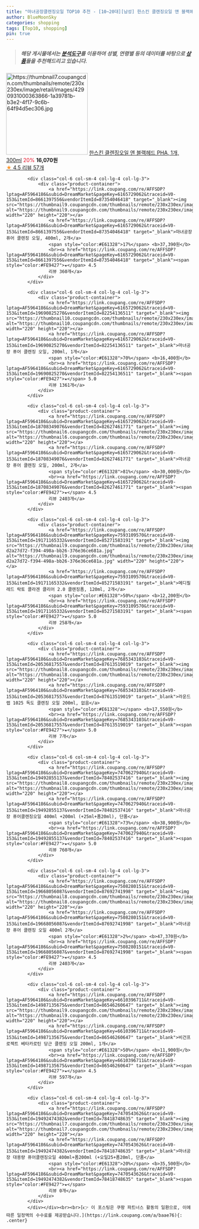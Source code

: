 ```yaml
---
title: "마녀공장클렌징오일 TOP10 추천 - [10~20대][남성] 한스킨 클렌징오일 앤 블랙헤드 PHA, 1개, 300ml"
author: BlueMoonSky
categories: shopping
tags: [Top10, shopping]
pin: true
---
```


> ##### 해당 게시물에서는 [**분석도구**](https://itemscout.io/)를 이용하여 **성별**, **연령별** 등의 데이터를 바탕으로 [**상품**](https://link.coupang.com/a/baae76)들을 추천해드리고 있습니다.
<div class="container"><div class="row">
            <div class="col-6 col-sm-4 col-lg-4 col-lg-3">
                <div class="product-container">
                    <a href="https://link.coupang.com/re/AFFSDP?lptag=AF5964186&subid=DreamMarket&pageKey=7549485231&traceid=V0-153&itemId=19864385899&vendorItemId=3136494839" target="_blank"><img src="https://thumbnail7.coupangcdn.com/thumbnails/remote/230x230ex/image/retail/images/4290931000363866-1a39781b-b3e2-4f17-9c6b-64f94d5ec306.jpg" alt="https://thumbnail7.coupangcdn.com/thumbnails/remote/230x230ex/image/retail/images/4290931000363866-1a39781b-b3e2-4f17-9c6b-64f94d5ec306.jpg" width="220" height="220"></a>
                    <a href="https://link.coupang.com/re/AFFSDP?lptag=AF5964186&subid=DreamMarket&pageKey=7549485231&traceid=V0-153&itemId=19864385899&vendorItemId=3136494839" target="_blank">한스킨 클렌징오일 앤 블랙헤드 PHA, 1개, 300ml</a>
                    <span style="color:#E61328">20%</span> <b>16,070원</b>
                    <br><a href="https://link.coupang.com/re/AFFSDP?lptag=AF5964186&subid=DreamMarket&pageKey=7549485231&traceid=V0-153&itemId=19864385899&vendorItemId=3136494839" target="_blank"><span style="color:#FE9427">★</span> 4.5
                    리뷰 57개</a>
                </div>
            </div>
            
            <div class="col-6 col-sm-4 col-lg-4 col-lg-3">
                <div class="product-container">
                    <a href="https://link.coupang.com/re/AFFSDP?lptag=AF5964186&subid=DreamMarket&pageKey=6165729062&traceid=V0-153&itemId=8661397556&vendorItemId=87354046418" target="_blank"><img src="https://thumbnail9.coupangcdn.com/thumbnails/remote/230x230ex/image/vendor_inventory/7500/6e09ff22fb0c3cfb3af4cf884479e67886fcbb2fd1f491936e305aff9706.jpg" alt="https://thumbnail9.coupangcdn.com/thumbnails/remote/230x230ex/image/vendor_inventory/7500/6e09ff22fb0c3cfb3af4cf884479e67886fcbb2fd1f491936e305aff9706.jpg" width="220" height="220"></a>
                    <a href="https://link.coupang.com/re/AFFSDP?lptag=AF5964186&subid=DreamMarket&pageKey=6165729062&traceid=V0-153&itemId=8661397556&vendorItemId=87354046418" target="_blank">마녀공장 퓨어 클렌징 오일, 400ml, 2개</a>
                    <span style="color:#E61328">17%</span> <b>37,390원</b>
                    <br><a href="https://link.coupang.com/re/AFFSDP?lptag=AF5964186&subid=DreamMarket&pageKey=6165729062&traceid=V0-153&itemId=8661397556&vendorItemId=87354046418" target="_blank"><span style="color:#FE9427">★</span> 4.5
                    리뷰 360개</a>
                </div>
            </div>
            
            <div class="col-6 col-sm-4 col-lg-4 col-lg-3">
                <div class="product-container">
                    <a href="https://link.coupang.com/re/AFFSDP?lptag=AF5964186&subid=DreamMarket&pageKey=6165729062&traceid=V0-153&itemId=19690825270&vendorItemId=82254136511" target="_blank"><img src="https://thumbnail10.coupangcdn.com/thumbnails/remote/230x230ex/image/vendor_inventory/73b0/bf82ed0078c20abfaab8de086716bdf0837a4dd86311eeb357c9c7c1ebb2.jpg" alt="https://thumbnail10.coupangcdn.com/thumbnails/remote/230x230ex/image/vendor_inventory/73b0/bf82ed0078c20abfaab8de086716bdf0837a4dd86311eeb357c9c7c1ebb2.jpg" width="220" height="220"></a>
                    <a href="https://link.coupang.com/re/AFFSDP?lptag=AF5964186&subid=DreamMarket&pageKey=6165729062&traceid=V0-153&itemId=19690825270&vendorItemId=82254136511" target="_blank">마녀공장 퓨어 클렌징 오일, 200ml, 1개</a>
                    <span style="color:#E61328">70%</span> <b>16,400원</b>
                    <br><a href="https://link.coupang.com/re/AFFSDP?lptag=AF5964186&subid=DreamMarket&pageKey=6165729062&traceid=V0-153&itemId=19690825270&vendorItemId=82254136511" target="_blank"><span style="color:#FE9427">★</span> 5.0
                    리뷰 1361개</a>
                </div>
            </div>
            
            <div class="col-6 col-sm-4 col-lg-4 col-lg-3">
                <div class="product-container">
                    <a href="https://link.coupang.com/re/AFFSDP?lptag=AF5964186&subid=DreamMarket&pageKey=6165729062&traceid=V0-153&itemId=18708349076&vendorItemId=82627461771" target="_blank"><img src="https://thumbnail6.coupangcdn.com/thumbnails/remote/230x230ex/image/vendor_inventory/f6c1/47799ee1833b5ff2a33455513edba2a8d424a1e5edfa6052444cc166bb2b.jpg" alt="https://thumbnail6.coupangcdn.com/thumbnails/remote/230x230ex/image/vendor_inventory/f6c1/47799ee1833b5ff2a33455513edba2a8d424a1e5edfa6052444cc166bb2b.jpg" width="220" height="220"></a>
                    <a href="https://link.coupang.com/re/AFFSDP?lptag=AF5964186&subid=DreamMarket&pageKey=6165729062&traceid=V0-153&itemId=18708349076&vendorItemId=82627461771" target="_blank">마녀공장 퓨어 클렌징 오일, 200ml, 2개</a>
                    <span style="color:#E61328">81%</span> <b>30,000원</b>
                    <br><a href="https://link.coupang.com/re/AFFSDP?lptag=AF5964186&subid=DreamMarket&pageKey=6165729062&traceid=V0-153&itemId=18708349076&vendorItemId=82627461771" target="_blank"><span style="color:#FE9427">★</span> 4.5
                    리뷰 2403개</a>
                </div>
            </div>
            
            <div class="col-6 col-sm-4 col-lg-4 col-lg-3">
                <div class="product-container">
                    <a href="https://link.coupang.com/re/AFFSDP?lptag=AF5964186&subid=DreamMarket&pageKey=7593109570&traceid=V0-153&itemId=19171165332&vendorItemId=85271583191" target="_blank"><img src="https://thumbnail9.coupangcdn.com/thumbnails/remote/230x230ex/image/retail/images/1587996490949808-d2a27d72-f394-498a-bb26-376e36ce681a.jpg" alt="https://thumbnail9.coupangcdn.com/thumbnails/remote/230x230ex/image/retail/images/1587996490949808-d2a27d72-f394-498a-bb26-376e36ce681a.jpg" width="220" height="220"></a>
                    <a href="https://link.coupang.com/re/AFFSDP?lptag=AF5964186&subid=DreamMarket&pageKey=7593109570&traceid=V0-153&itemId=19171165332&vendorItemId=85271583191" target="_blank">메디필 레드 락토 콜라겐 클리어 2.0 클렌징폼, 120ml, 2개</a>
                    <span style="color:#E61328">50%</span> <b>12,200원</b>
                    <br><a href="https://link.coupang.com/re/AFFSDP?lptag=AF5964186&subid=DreamMarket&pageKey=7593109570&traceid=V0-153&itemId=19171165332&vendorItemId=85271583191" target="_blank"><span style="color:#FE9427">★</span> 5.0
                    리뷰 258개</a>
                </div>
            </div>
            
            <div class="col-6 col-sm-4 col-lg-4 col-lg-3">
                <div class="product-container">
                    <a href="https://link.coupang.com/re/AFFSDP?lptag=AF5964186&subid=DreamMarket&pageKey=7685343103&traceid=V0-153&itemId=20536817557&vendorItemId=87613519019" target="_blank"><img src="https://thumbnail8.coupangcdn.com/thumbnails/remote/230x230ex/image/vendor_inventory/287f/8017a9ec286ac88b957051e5f0aa9959a84c63b6a95699c7e966ad1b8ac5.jpg" alt="https://thumbnail8.coupangcdn.com/thumbnails/remote/230x230ex/image/vendor_inventory/287f/8017a9ec286ac88b957051e5f0aa9959a84c63b6a95699c7e966ad1b8ac5.jpg" width="220" height="220"></a>
                    <a href="https://link.coupang.com/re/AFFSDP?lptag=AF5964186&subid=DreamMarket&pageKey=7685343103&traceid=V0-153&itemId=20536817557&vendorItemId=87613519019" target="_blank">라운드랩 1025 독도 클렌징 오일 200ml, 없음</a>
                    <span style="color:#E61328"></span> <b>17,550원</b>
                    <br><a href="https://link.coupang.com/re/AFFSDP?lptag=AF5964186&subid=DreamMarket&pageKey=7685343103&traceid=V0-153&itemId=20536817557&vendorItemId=87613519019" target="_blank"><span style="color:#FE9427">★</span> 5.0
                    리뷰 7개</a>
                </div>
            </div>
            
            <div class="col-6 col-sm-4 col-lg-4 col-lg-3">
                <div class="product-container">
                    <a href="https://link.coupang.com/re/AFFSDP?lptag=AF5964186&subid=DreamMarket&pageKey=7470627940&traceid=V0-153&itemId=19492855137&vendorItemId=78402537416" target="_blank"><img src="https://thumbnail8.coupangcdn.com/thumbnails/remote/230x230ex/image/vendor_inventory/edf6/d68f2fc7b2093cca454fa382976eb734cb1b831b14c56714b904568c6295.jpg" alt="https://thumbnail8.coupangcdn.com/thumbnails/remote/230x230ex/image/vendor_inventory/edf6/d68f2fc7b2093cca454fa382976eb734cb1b831b14c56714b904568c6295.jpg" width="220" height="220"></a>
                    <a href="https://link.coupang.com/re/AFFSDP?lptag=AF5964186&subid=DreamMarket&pageKey=7470627940&traceid=V0-153&itemId=19492855137&vendorItemId=78402537416" target="_blank">마녀공장 퓨어클렌징오일 400ml +200ml (+25ml+폼20ml), 단품</a>
                    <span style="color:#E61328">73%</span> <b>38,900원</b>
                    <br><a href="https://link.coupang.com/re/AFFSDP?lptag=AF5964186&subid=DreamMarket&pageKey=7470627940&traceid=V0-153&itemId=19492855137&vendorItemId=78402537416" target="_blank"><span style="color:#FE9427">★</span> 5.0
                    리뷰 760개</a>
                </div>
            </div>
            
            <div class="col-6 col-sm-4 col-lg-4 col-lg-3">
                <div class="product-container">
                    <a href="https://link.coupang.com/re/AFFSDP?lptag=AF5964186&subid=DreamMarket&pageKey=7508280151&traceid=V0-153&itemId=19668056087&vendorItemId=87692741998" target="_blank"><img src="https://thumbnail8.coupangcdn.com/thumbnails/remote/230x230ex/image/vendor_inventory/5255/078b94de6c87b29de58b2289f917e97b47f2c25fba2fba95f2b4efe01fa0.jpg" alt="https://thumbnail8.coupangcdn.com/thumbnails/remote/230x230ex/image/vendor_inventory/5255/078b94de6c87b29de58b2289f917e97b47f2c25fba2fba95f2b4efe01fa0.jpg" width="220" height="220"></a>
                    <a href="https://link.coupang.com/re/AFFSDP?lptag=AF5964186&subid=DreamMarket&pageKey=7508280151&traceid=V0-153&itemId=19668056087&vendorItemId=87692741998" target="_blank">마녀공장 퓨어 클렌징 오일 400ml 2개</a>
                    <span style="color:#E61328">2%</span> <b>47,370원</b>
                    <br><a href="https://link.coupang.com/re/AFFSDP?lptag=AF5964186&subid=DreamMarket&pageKey=7508280151&traceid=V0-153&itemId=19668056087&vendorItemId=87692741998" target="_blank"><span style="color:#FE9427">★</span> 4.5
                    리뷰 2403개</a>
                </div>
            </div>
            
            <div class="col-6 col-sm-4 col-lg-4 col-lg-3">
                <div class="product-container">
                    <a href="https://link.coupang.com/re/AFFSDP?lptag=AF5964186&subid=DreamMarket&pageKey=6610396711&traceid=V0-153&itemId=14987135675&vendorItemId=86546260647" target="_blank"><img src="https://thumbnail9.coupangcdn.com/thumbnails/remote/230x230ex/image/vendor_inventory/d609/36f8b10cebeb0586bd4d288167dc2d303e2d19f25e7988e8e23824d661c5.jpg" alt="https://thumbnail9.coupangcdn.com/thumbnails/remote/230x230ex/image/vendor_inventory/d609/36f8b10cebeb0586bd4d288167dc2d303e2d19f25e7988e8e23824d661c5.jpg" width="220" height="220"></a>
                    <a href="https://link.coupang.com/re/AFFSDP?lptag=AF5964186&subid=DreamMarket&pageKey=6610396711&traceid=V0-153&itemId=14987135675&vendorItemId=86546260647" target="_blank">비건프로젝트 베타카로틴 당근 클렌징 오일 200ml, 1개</a>
                    <span style="color:#E61328">50%</span> <b>11,900원</b>
                    <br><a href="https://link.coupang.com/re/AFFSDP?lptag=AF5964186&subid=DreamMarket&pageKey=6610396711&traceid=V0-153&itemId=14987135675&vendorItemId=86546260647" target="_blank"><span style="color:#FE9427">★</span> 4.5
                    리뷰 597개</a>
                </div>
            </div>
            
            <div class="col-6 col-sm-4 col-lg-4 col-lg-3">
                <div class="product-container">
                    <a href="https://link.coupang.com/re/AFFSDP?lptag=AF5964186&subid=DreamMarket&pageKey=7470543626&traceid=V0-153&itemId=19492474382&vendorItemId=78418748635" target="_blank"><img src="https://thumbnail7.coupangcdn.com/thumbnails/remote/230x230ex/image/vendor_inventory/0506/aa73fe8760123ed9e5f9fe2c88b215cba735472dec872004a301295029ae.jpg" alt="https://thumbnail7.coupangcdn.com/thumbnails/remote/230x230ex/image/vendor_inventory/0506/aa73fe8760123ed9e5f9fe2c88b215cba735472dec872004a301295029ae.jpg" width="220" height="220"></a>
                    <a href="https://link.coupang.com/re/AFFSDP?lptag=AF5964186&subid=DreamMarket&pageKey=7470543626&traceid=V0-153&itemId=19492474382&vendorItemId=78418748635" target="_blank">마녀공장 대용량 퓨어클렌징오일 400ml+폼200ml (+오일25+폼20ml, 단품</a>
                    <span style="color:#E61328">20%</span> <b>35,500원</b>
                    <br><a href="https://link.coupang.com/re/AFFSDP?lptag=AF5964186&subid=DreamMarket&pageKey=7470543626&traceid=V0-153&itemId=19492474382&vendorItemId=78418748635" target="_blank"><span style="color:#FE9427">★</span> 
                    리뷰 0개</a>
                </div>
            </div>
            </div></div><br><br>[👉 이 포스팅은 쿠팡 파트너스 활동의 일환으로, 이에 따른 일정액의 수수료를 제공받습니다.](https://link.coupang.com/a/baae76){: .center}